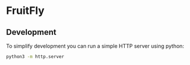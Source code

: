 # FruitFly

## Development

To simplify development you can run a simple HTTP server using python:

```sh
python3 -m http.server
```
